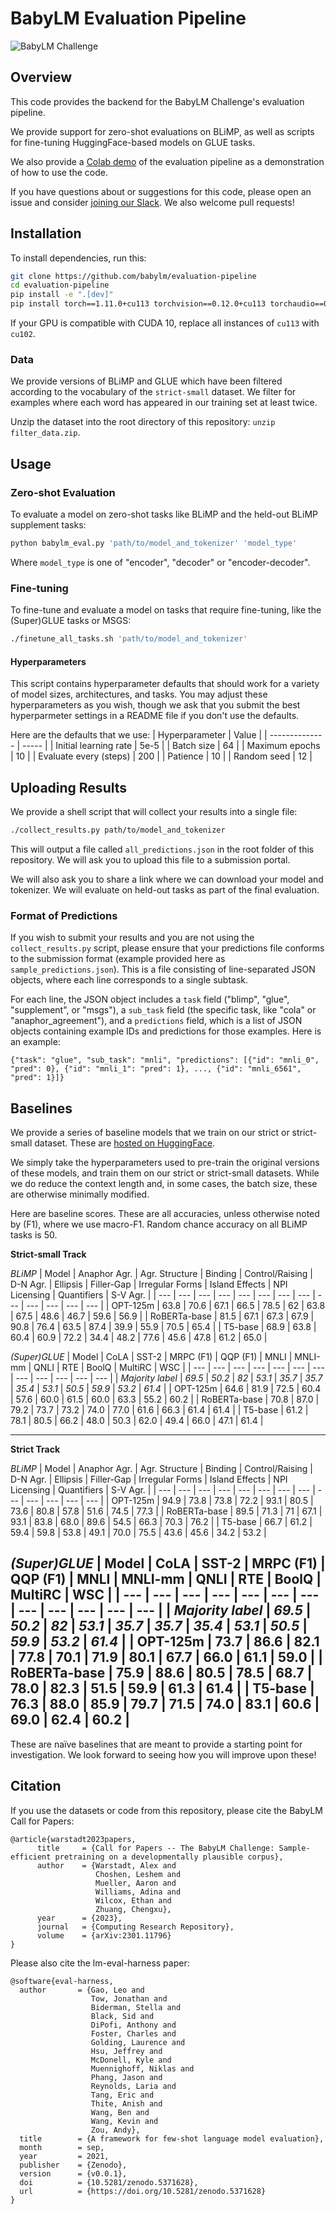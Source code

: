 # BabyLM Evaluation Pipeline
![BabyLM Challenge](assets/babylm.png)

## Overview

This code provides the backend for the BabyLM Challenge's evaluation pipeline. 

We provide support for zero-shot evaluations on BLiMP, as well as scripts for fine-tuning HuggingFace-based models on GLUE tasks.

We also provide a [Colab demo](https://colab.research.google.com/drive/1HX2D3wztO81tKcqCeV_ecRcEUseBVuTc?usp=sharing) of the evaluation pipeline as a demonstration of how to use the code.

If you have questions about or suggestions for this code, please open an issue and consider [joining our Slack](https://join.slack.com/t/babylmchallenge/shared_invite/zt-1s8el4mro-qvVO447l3POBZcUNvMWQcg). We also welcome pull requests!

## Installation

To install dependencies, run this:

```bash
git clone https://github.com/babylm/evaluation-pipeline
cd evaluation-pipeline
pip install -e ".[dev]"
pip install torch==1.11.0+cu113 torchvision==0.12.0+cu113 torchaudio==0.11.0 --extra-index-url https://download.pytorch.org/whl/cu113
```

If your GPU is compatible with CUDA 10, replace all instances of `cu113` with `cu102`.

### Data
We provide versions of BLiMP and GLUE which have been filtered according to the vocabulary of the `strict-small` dataset. We filter for examples where each word has appeared in our training set at least twice.

Unzip the dataset into the root directory of this repository: `unzip filter_data.zip`.

## Usage
### Zero-shot Evaluation
To evaluate a model on zero-shot tasks like BLiMP and the held-out BLiMP supplement tasks:

```bash
python babylm_eval.py 'path/to/model_and_tokenizer' 'model_type'
```

Where `model_type` is one of "encoder", "decoder" or "encoder-decoder".

### Fine-tuning
To fine-tune and evaluate a model on tasks that require fine-tuning, like the (Super)GLUE tasks or MSGS:

```bash
./finetune_all_tasks.sh 'path/to/model_and_tokenizer'
```

#### Hyperparameters
This script contains hyperparameter defaults that should work for a variety of model sizes, architectures, and tasks. You may adjust these hyperparameters as you wish, though we ask that you submit the best hyperparmeter settings in a README file if you don't use the defaults.

Here are the defaults that we use:
| Hyperparameter | Value |
| -------------- | ----- |
| Initial learning rate | 5e-5 |
| Batch size | 64 |
| Maximum epochs | 10 |
| Evaluate every (steps) | 200 |
| Patience | 10 |
| Random seed | 12 |

## Uploading Results
We provide a shell script that will collect your results into a single file:

```bash
./collect_results.py path/to/model_and_tokenizer
```

This will output a file called `all_predictions.json` in the root folder of this repository. We will ask you to upload this file to a submission portal.

We will also ask you to share a link where we can download your model and tokenizer. We will evaluate on held-out tasks as part of the final evaluation.

### Format of Predictions
If you wish to submit your results and you are not using the `collect_results.py` script, please ensure that your predictions file conforms to the submission format (example provided here as `sample_predictions.json`). This is a file consisting of line-separated JSON objects, where each line corresponds to a single subtask.

For each line, the JSON object includes a `task` field ("blimp", "glue", "supplement", or "msgs"), a `sub_task` field (the specific task, like "cola" or "anaphor_agreement"), and a `predictions` field, which is a list of JSON objects containing example IDs and predictions for those examples. Here is an example:
```
{"task": "glue", "sub_task": "mnli", "predictions": [{"id": "mnli_0", "pred": 0}, {"id": "mnli_1": "pred": 1}, ..., {"id": "mnli_6561", "pred": 1}]}
```

## Baselines
We provide a series of baseline models that we train on our strict or strict-small dataset. These are [hosted on HuggingFace](https://huggingface.co/babylm).

We simply take the hyperparameters used to pre-train the original versions of these models, and train them on our strict or strict-small datasets. While we do reduce the context length and, in some cases, the batch size, these are otherwise minimally modified.

Here are baseline scores. These are all accuracies, unless otherwise noted by (F1), where we use macro-F1. Random chance accuracy on all BLiMP tasks is 50.

**Strict-small Track**

*BLiMP*
| Model | Anaphor Agr. | Agr. Structure | Binding | Control/Raising | D-N Agr. | Ellipsis | Filler-Gap | Irregular Forms | Island Effects | NPI Licensing | Quantifiers | S-V Agr. |
| --- | --- | --- | --- | --- | --- | --- | --- | --- | --- | --- | --- | --- |
| OPT-125m | 63.8 | 70.6 | 67.1 | 66.5 | 78.5 | 62 | 63.8 | 67.5 | 48.6 | 46.7 | 59.6 | 56.9 |
| RoBERTa-base | 81.5 | 67.1 | 67.3 | 67.9 | 90.8 | 76.4 | 63.5 | 87.4 | 39.9 | 55.9 | 70.5 | 65.4 |
| T5-base | 68.9 | 63.8 | 60.4 | 60.9 | 72.2 | 34.4 | 48.2 | 77.6 | 45.6 | 47.8 | 61.2 | 65.0 |

*(Super)GLUE*
| Model | CoLA | SST-2 | MRPC (F1) | QQP (F1) | MNLI | MNLI-mm | QNLI | RTE | BoolQ | MultiRC | WSC |
| --- | --- | --- | --- | --- | --- | --- | --- | --- | --- | --- | --- |
| *Majority label* | *69.5* | *50.2* | *82* | *53.1* | *35.7* | *35.7* | *35.4* | *53.1* | *50.5* | *59.9* | *53.2* | *61.4* |
| OPT-125m | 64.6 | 81.9 | 72.5 | 60.4 | 57.6 | 60.0 | 61.5 | 60.0 | 63.3 | 55.2 | 60.2 |
| RoBERTa-base | 70.8 | 87.0 | 79.2 | 73.7 | 73.2 | 74.0 | 77.0 | 61.6 | 66.3 | 61.4 | 61.4 |
| T5-base | 61.2 | 78.1 | 80.5 | 66.2 | 48.0 | 50.3 | 62.0 | 49.4 | 66.0 | 47.1 | 61.4 |

-------------

**Strict Track**

*BLiMP*
| Model | Anaphor Agr. | Agr. Structure | Binding | Control/Raising | D-N Agr. | Ellipsis | Filler-Gap | Irregular Forms | Island Effects | NPI Licensing | Quantifiers | S-V Agr. |
| --- | --- | --- | --- | --- | --- | --- | --- | --- | --- | --- | --- | --- |
| OPT-125m | 94.9 | 73.8 | 73.8 | 72.2 | 93.1 | 80.5 | 73.6 | 80.8 | 57.8 | 51.6 | 74.5 | 77.3 |
| RoBERTa-base | 89.5 | 71.3 | 71 | 67.1 | 93.1 | 83.8 | 68.0 | 89.6 | 54.5 | 66.3 | 70.3 | 76.2 |
| T5-base | 66.7 | 61.2 | 59.4 | 59.8 | 53.8 | 49.1 | 70.0 | 75.5 | 43.6 | 45.6 | 34.2 | 53.2 |

*(Super)GLUE*
| Model | CoLA | SST-2 | MRPC (F1) | QQP (F1) | MNLI | MNLI-mm | QNLI | RTE | BoolQ | MultiRC | WSC |
| --- | --- | --- | --- | --- | --- | --- | --- | --- | --- | --- | --- |
| *Majority label* | *69.5* | *50.2* | *82* | *53.1* | *35.7* | *35.7* | *35.4* | *53.1* | *50.5* | *59.9* | *53.2* | *61.4* |
| OPT-125m | 73.7 | 86.6 | 82.1 | 77.8 | 70.1 | 71.9 | 80.1 | 67.7 | 66.0 | 61.1 | 59.0 |
| RoBERTa-base | 75.9 | 88.6 | 80.5 | 78.5 | 68.7 | 78.0 | 82.3 | 51.5 | 59.9 | 61.3 | 61.4 |
| T5-base | 76.3 | 88.0 | 85.9 | 79.7 | 71.5 | 74.0 | 83.1 | 60.6 | 69.0 | 62.4 | 60.2 |
-----------------------

These are naïve baselines that are meant to provide a starting point for investigation. We look forward to seeing how you will improve upon these!

## Citation
If you use the datasets or code from this repository, please cite the BabyLM Call for Papers:

```
@article{warstadt2023papers,
      title     = {Call for Papers -- The BabyLM Challenge: Sample-efficient pretraining on a developmentally plausible corpus}, 
      author    = {Warstadt, Alex and
                   Choshen, Leshem and
                   Mueller, Aaron and
                   Williams, Adina and
                   Wilcox, Ethan and
                   Zhuang, Chengxu},
      year      = {2023},
      journal   = {Computing Research Repository},
      volume    = {arXiv:2301.11796}
}
```

Please also cite the lm-eval-harness paper:
```
@software{eval-harness,
  author       = {Gao, Leo and
                  Tow, Jonathan and
                  Biderman, Stella and
                  Black, Sid and
                  DiPofi, Anthony and
                  Foster, Charles and
                  Golding, Laurence and
                  Hsu, Jeffrey and
                  McDonell, Kyle and
                  Muennighoff, Niklas and
                  Phang, Jason and
                  Reynolds, Laria and
                  Tang, Eric and
                  Thite, Anish and
                  Wang, Ben and
                  Wang, Kevin and
                  Zou, Andy},
  title        = {A framework for few-shot language model evaluation},
  month        = sep,
  year         = 2021,
  publisher    = {Zenodo},
  version      = {v0.0.1},
  doi          = {10.5281/zenodo.5371628},
  url          = {https://doi.org/10.5281/zenodo.5371628}
}
```
